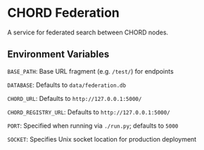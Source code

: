 # CHORD Federation

A service for federated search between CHORD nodes.

## Environment Variables

`BASE_PATH`: Base URL fragment (e.g. `/test/`) for endpoints

`DATABASE`: Defaults to `data/federation.db`

`CHORD_URL`: Defaults to `http://127.0.0.1:5000/`

`CHORD_REGISTRY_URL`: Defaults to `http://127.0.0.1:5000/`

`PORT`: Specified when running via `./run.py`; defaults to `5000`

`SOCKET`: Specifies Unix socket location for production deployment
